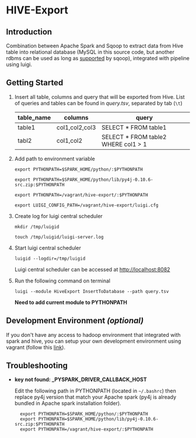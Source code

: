 # HIVE-Export

## Introduction
Combination between Apache Spark and Sqoop to extract data from Hive table into relational database (MySQL in this source code, but another rdbms can be used as long as [supported](http://sqoop.apache.org/docs/1.4.0-incubating/SqoopUserGuide.html#id1773570) by sqoop), integrated with pipeline using luigi.

## Getting Started

1. Insert all table, columns and query that will be exported from Hive. List of queries and tables can be found in *query.tsv*, separated by tab (`\t`)

    | table_name | columns        | query                               |
    |------------|----------------|-------------------------------------|
    | table1     | col1,col2,col3 | SELECT * FROM table1                |
    | tabl2      | col1,col2      | SELECT * FROM table2 WHERE col1 > 1
    
2. Add path to environment variable
   
   
   `export PYTHONPATH=$SPARK_HOME/python/:$PYTHONPATH`
   
   `export PYTHONPATH=$SPARK_HOME/python/lib/py4j-0.10.6-src.zip:$PYTHONPATH`
   
   `export PYTHONPATH=/vagrant/hive-export/:$PYTHONPATH`
   
   `export LUIGI_CONFIG_PATH=/vagrant/hive-export/luigi.cfg`

3. Create log for luigi central scheduler

    `mkdir /tmp/luigid`

    `touch /tmp/luigid/luigi-server.log`

4. Start luigi central scheduler

    `luigid --logdir=/tmp/luigid`

    Luigi central scheduler can be accessed at [http://localhost:8082](http://localhost:8082)

5. Run the following command on terminal 

    `luigi --module HiveExport InsertToDatabase --path query.tsv` 

    **Need to add current module to PYTHONPATH**

## Development Environment *(optional)*

If you don't have any access to hadoop environment that integrated with spark and hive, you can setup your own development environment using vagrant (follow this [link](https://github.com/martinprobson/vagrant-hadoop-hive-spark)).

## Troubleshooting
* **key not found: _PYSPARK_DRIVER_CALLBACK_HOST**

    Edit the following path in PYTHONPATH (located in `~/.bashrc`) then replace py4j version that match your Apache spark (py4j is already bundled in Apache spark installation folder).

        export PYTHONPATH=$SPARK_HOME/python/:$PYTHONPATH
        export PYTHONPATH=$SPARK_HOME/python/lib/py4j-0.10.6-src.zip:$PYTHONPATH
        export PYTHONPATH=/vagrant/hive-export/:$PYTHONPATH  

        
